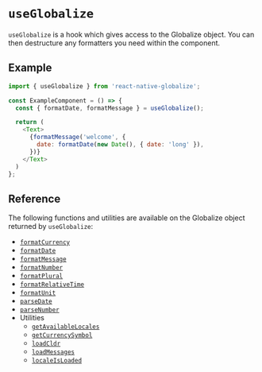 # `useGlobalize`

`useGlobalize` is a hook which gives access to the Globalize object. You can then destructure any formatters you need within the component.

## Example

```js
import { useGlobalize } from 'react-native-globalize';

const ExampleComponent = () => {
  const { formatDate, formatMessage } = useGlobalize();

  return (
    <Text>
      {formatMessage('welcome', {
        date: formatDate(new Date(), { date: 'long' }),
      })}
    </Text>
  )
};
```

## Reference

The following functions and utilities are available on the Globalize object returned by `useGlobalize`:

- [`formatCurrency`](docs/api/formatCurrency.md)
- [`formatDate`](docs/api/formatDate.md)
- [`formatMessage`](docs/api/formatMessage.md)
- [`formatNumber`](docs/api/formatNumber.md)
- [`formatPlural`](docs/api/formatPlural.md)
- [`formatRelativeTime`](docs/api/formatRelativeTime.md)
- [`formatUnit`](docs/api/formatUnit.md)
- [`parseDate`](docs/api/parseDate.md)
- [`parseNumber`](docs/api/parseNumber.md)
- Utilities
  - [`getAvailableLocales`](docs/api/utilities.md#getavailablelocales)
  - [`getCurrencySymbol`](docs/api/utilities.md#getcurrencysymbol)
  - [`loadCldr`](docs/api/utilities.md#loadcldr)
  - [`loadMessages`](docs/api/utilities.md#loadmessages)
  - [`localeIsLoaded`](docs/api/utilities.md#localeisloaded)
